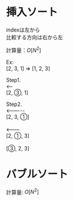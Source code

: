 # 挿入ソート
indexは左から<br>
比較する方向は右から左<br>

計算量：$O[N^2]$

Ex:<br>
[2, 3, 1] => [1, 2, 3]

Step1. <br>
    <--<br>
    [2, ③, 1]
    
Step2. <br>
    <----- <br>
    [2, 3, ①]<br>
     <br>
    <--- <br>
    [2, ①, 3]<br>
     <br>
    [③, 2, 3]

# バブルソート
計算量: $O[N^2]$

